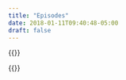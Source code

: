 ```yaml
---
title: "Episodes"
date: 2018-01-11T09:40:48-05:00
draft: false
---
```


{{<subscribe>}}

{{<cta for="podcast">}}